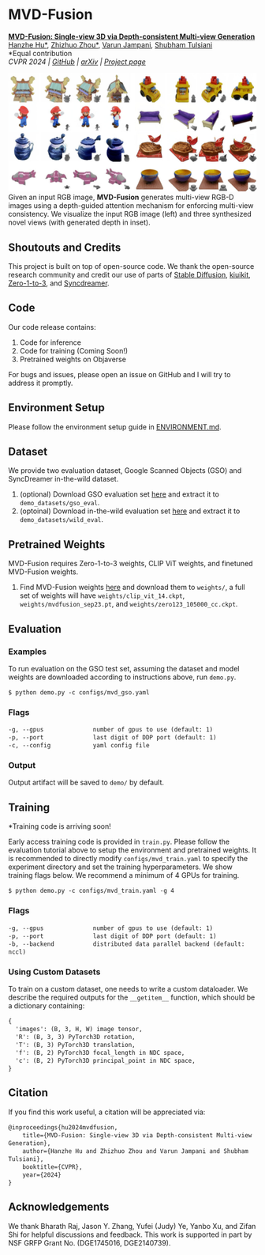 # MVD-Fusion

[**MVD-Fusion: Single-view 3D via Depth-consistent Multi-view Generation**](https://mvd-fusion.github.io/)<br/>
[Hanzhe Hu*](https://hzhupku.github.io/),
[Zhizhuo Zhou*](https://www.zhiz.dev/),
[Varun Jampani](https://varunjampani.github.io/),
[Shubham Tulsiani](https://shubhtuls.github.io/)<br/>
*Equal contribution<br/>
_CVPR 2024 | [GitHub](https://github.com/zhizdev/mvdfusion) | [arXiv](https://arxiv.org/abs/2404.03656) | [Project page](https://mvd-fusion.github.io/)_

![txt2img-stable2](media/teaser.jpg)
Given an input RGB image, **MVD-Fusion** generates multi-view RGB-D images using a depth-guided attention mechanism for enforcing multi-view consistency. We visualize the input RGB image (left) and three synthesized novel views (with generated depth in inset).


## Shoutouts and Credits
This project is built on top of open-source code. We thank the open-source research community and credit our use of parts of [Stable Diffusion](https://github.com/CompVis/stable-diffusion), [kiuikit](https://github.com/ashawkey/kiuikit), [Zero-1-to-3](https://github.com/cvlab-columbia/zero123), and [Syncdreamer](https://github.com/liuyuan-pal/SyncDreamer).


## Code
Our code release contains:

1. Code for inference
2. Code for training (Coming Soon!)
3. Pretrained weights on Objaverse

For bugs and issues, please open an issue on GitHub and I will try to address it promptly.


## Environment Setup
Please follow the environment setup guide in [ENVIRONMENT.md](ENVIRONMENT.md).

## Dataset
We provide two evaluation dataset, Google Scanned Objects (GSO) and SyncDreamer in-the-wild dataset. 

1. (optional) Download GSO evaluation set [here](https://drive.google.com/file/d/1UzvIWibyyDXmoCMNysTwqd5tbbk2LYr4/view?usp=sharing) and extract it to `demo_datasets/gso_eval`.
2. (optoinal) Download in-the-wild evaluation set [here](https://drive.google.com/file/d/1TXAp4Ub30KCwZTDsp6qfcYZGPnOj4aaf/view?usp=sharing) and extract it to `demo_datasets/wild_eval`.

## Pretrained Weights
MVD-Fusion requires Zero-1-to-3 weights, CLIP ViT weights, and finetuned MVD-Fusion weights. 
1. Find MVD-Fusion weights [here](/grogu/datasets/objaverse/gso_teaser) and download them to `weights/`, a full set of weights will have `weights/clip_vit_14.ckpt`, `weights/mvdfusion_sep23.pt`, and `weights/zero123_105000_cc.ckpt`.

## Evaluation


### Examples
To run evaluation on the GSO test set, assuming the dataset and model weights are downloaded according to instructions above, run `demo.py`.


```shell
$ python demo.py -c configs/mvd_gso.yaml
```

### Flags
```
-g, --gpus              number of gpus to use (default: 1)
-p, --port              last digit of DDP port (default: 1)
-c, --config            yaml config file
```

### Output
Output artifact will be saved to `demo/` by default. 


## Training

*Training code is arriving soon!

Early access training code is provided in `train.py`. Please follow the evaluation tutorial above to setup the environment and pretrained  weights. It is recommended to directly modify `configs/mvd_train.yaml` to specify the experiment directory and set the training hyperparameters. We show training flags below. We recommend a minimum of 4 GPUs for training. 

```shell
$ python demo.py -c configs/mvd_train.yaml -g 4
```

### Flags
```
-g, --gpus              number of gpus to use (default: 1)
-p, --port              last digit of DDP port (default: 1)
-b, --backend           distributed data parallel backend (default: nccl)
```

### Using Custom Datasets
To train on a custom dataset, one needs to write a custom dataloader. We describe the required outputs for the `__getitem__` function, which should be a dictionary containing:
```
{
  'images': (B, 3, H, W) image tensor,
  'R': (B, 3, 3) PyTorch3D rotation,
  'T': (B, 3) PyTorch3D translation,
  'f': (B, 2) PyTorch3D focal_length in NDC space,
  'c': (B, 2) PyTorch3D principal_point in NDC space,
}
```


## Citation
If you find this work useful, a citation will be appreciated via:

```
@inproceedings{hu2024mvdfusion,
    title={MVD-Fusion: Single-view 3D via Depth-consistent Multi-view Generation}, 
    author={Hanzhe Hu and Zhizhuo Zhou and Varun Jampani and Shubham Tulsiani},
    booktitle={CVPR},
    year={2024}
}
```

## Acknowledgements 
We thank Bharath Raj, Jason Y. Zhang, Yufei (Judy) Ye, Yanbo Xu, and Zifan Shi for helpful discussions and feedback. This work is supported in part by NSF GRFP Grant No. (DGE1745016, DGE2140739).